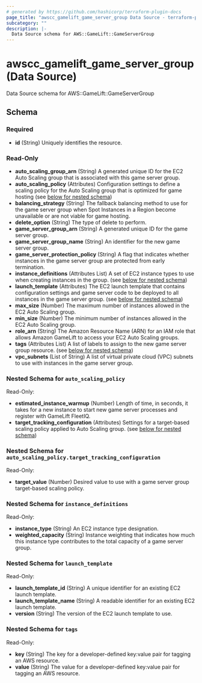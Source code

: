```yaml
---
# generated by https://github.com/hashicorp/terraform-plugin-docs
page_title: "awscc_gamelift_game_server_group Data Source - terraform-provider-awscc"
subcategory: ""
description: |-
  Data Source schema for AWS::GameLift::GameServerGroup
---
```


# awscc_gamelift_game_server_group (Data Source)

Data Source schema for AWS::GameLift::GameServerGroup



<!-- schema generated by tfplugindocs -->
## Schema

### Required

- **id** (String) Uniquely identifies the resource.

### Read-Only

- **auto_scaling_group_arn** (String) A generated unique ID for the EC2 Auto Scaling group that is associated with this game server group.
- **auto_scaling_policy** (Attributes) Configuration settings to define a scaling policy for the Auto Scaling group that is optimized for game hosting (see [below for nested schema](#nestedatt--auto_scaling_policy))
- **balancing_strategy** (String) The fallback balancing method to use for the game server group when Spot Instances in a Region become unavailable or are not viable for game hosting.
- **delete_option** (String) The type of delete to perform.
- **game_server_group_arn** (String) A generated unique ID for the game server group.
- **game_server_group_name** (String) An identifier for the new game server group.
- **game_server_protection_policy** (String) A flag that indicates whether instances in the game server group are protected from early termination.
- **instance_definitions** (Attributes List) A set of EC2 instance types to use when creating instances in the group. (see [below for nested schema](#nestedatt--instance_definitions))
- **launch_template** (Attributes) The EC2 launch template that contains configuration settings and game server code to be deployed to all instances in the game server group. (see [below for nested schema](#nestedatt--launch_template))
- **max_size** (Number) The maximum number of instances allowed in the EC2 Auto Scaling group.
- **min_size** (Number) The minimum number of instances allowed in the EC2 Auto Scaling group.
- **role_arn** (String) The Amazon Resource Name (ARN) for an IAM role that allows Amazon GameLift to access your EC2 Auto Scaling groups.
- **tags** (Attributes List) A list of labels to assign to the new game server group resource. (see [below for nested schema](#nestedatt--tags))
- **vpc_subnets** (List of String) A list of virtual private cloud (VPC) subnets to use with instances in the game server group.

<a id="nestedatt--auto_scaling_policy"></a>
### Nested Schema for `auto_scaling_policy`

Read-Only:

- **estimated_instance_warmup** (Number) Length of time, in seconds, it takes for a new instance to start new game server processes and register with GameLift FleetIQ.
- **target_tracking_configuration** (Attributes) Settings for a target-based scaling policy applied to Auto Scaling group. (see [below for nested schema](#nestedatt--auto_scaling_policy--target_tracking_configuration))

<a id="nestedatt--auto_scaling_policy--target_tracking_configuration"></a>
### Nested Schema for `auto_scaling_policy.target_tracking_configuration`

Read-Only:

- **target_value** (Number) Desired value to use with a game server group target-based scaling policy.



<a id="nestedatt--instance_definitions"></a>
### Nested Schema for `instance_definitions`

Read-Only:

- **instance_type** (String) An EC2 instance type designation.
- **weighted_capacity** (String) Instance weighting that indicates how much this instance type contributes to the total capacity of a game server group.


<a id="nestedatt--launch_template"></a>
### Nested Schema for `launch_template`

Read-Only:

- **launch_template_id** (String) A unique identifier for an existing EC2 launch template.
- **launch_template_name** (String) A readable identifier for an existing EC2 launch template.
- **version** (String) The version of the EC2 launch template to use.


<a id="nestedatt--tags"></a>
### Nested Schema for `tags`

Read-Only:

- **key** (String) The key for a developer-defined key:value pair for tagging an AWS resource.
- **value** (String) The value for a developer-defined key:value pair for tagging an AWS resource.


